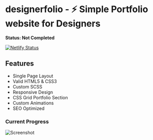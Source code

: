 # designerfolio - ⚡️ Simple Portfolio website for Designers

**Status: Not Completed** 

[![Netlify Status](https://api.netlify.com/api/v1/badges/25f9f5d9-0b32-4f5e-8b2b-0890bd804bbf/deploy-status)](https://app.netlify.com/sites/designerfolio/deploys)

## Features
* Single Page Layout
* Valid HTML5 & CSS3
* Custom SCSS
* Responsive Design
* CSS Grid Portfolio Section
* Custom Animations
* SEO Optimized 

### Current Progress

![Screenshot](https://github.com/mohdrishin/designerfolio/blob/master/examples/portfolio-full-example.gif)
